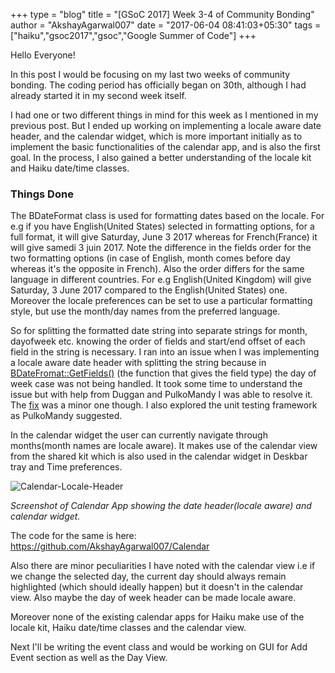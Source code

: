 +++
type = "blog"
title = "[GSoC 2017] Week 3-4 of Community Bonding"
author = "AkshayAgarwal007"
date = "2017-06-04 08:41:03+05:30"
tags = ["haiku","gsoc2017","gsoc","Google Summer of Code"]
+++ 

<p>Hello Everyone!</p>

<p> In this post I would be focusing on my last two weeks of community bonding.
The coding period has officially began on 30th, although I had already started
it in my second week itself.</p>

<p>I had one or two different things in mind for this week as I mentioned in my
previous post. But I ended up working on implementing a locale aware date
header, and the calendar widget, which is more important initially as to 
implement the basic functionalities of the calendar app, and is also the first 
goal. In the process, I also gained a better understanding of the locale kit 
and Haiku date/time classes.</p>

<h3>Things Done</h3>

<p>The BDateFormat class is used for formatting dates based on the locale.
For e.g if you have English(United States) selected in formatting options, for
a full format, it will give Saturday, June 3 2017 whereas for French(France) it
will give samedi 3 juin 2017. Note the difference in the fields order for the
two formatting options (in case of English, month comes before day whereas
it's the opposite in French). Also the order differs for the same language in
different countries. For e.g English(United Kingdom) will give Saturday, 3 June
2017 compared to the English(United States) one. Moreover the locale preferences
can be set to use a particular formatting style, but use the month/day names
from the preferred language.</p>

<p>So for splitting the formatted date string into separate strings for month,
dayofweek etc. knowing the order of fields and start/end offset of each field
in the string is necessary. I ran into an issue when I was implementing a
locale aware date header with splitting the string because in 
<a href="https://www.haiku-os.org/docs/api/classBDateFormat.html#a662050ad20c494ce4212b6d52135eda2">
BDateFromat::GetFields()</a> (the function that gives the field type) the day of
week case was not being handled. It took some time to understand the issue but
with help from Duggan and PulkoMandy I was able to resolve it. The
<a href="https://github.com/haiku/haiku/commit/ec6735b5961b68e85cfbafbcd5a0763cf43b519a">
fix</a> was a minor one though. I also explored the unit testing framework as
PulkoMandy suggested.</p>

<p>In the calendar widget the user can currently navigate through
months(month names are locale aware). It makes use of the calendar view from the
shared kit which is also used in the calendar widget in Deskbar tray and Time
preferences.</p>

<p><img src="/files/blog/AkshayAgarwal007/calendar-locale-header.png" alt="Calendar-Locale-Header" class="img-responsive center-block"></p>

<p><i>Screenshot of Calendar App showing the date header(locale aware) and
calendar widget.</i></p>

<p>The code for the same is here:
<a href="https://github.com/AkshayAgarwal007/Calendar">https://github.com/AkshayAgarwal007/Calendar</a></p>

<p>Also there are minor peculiarities I have noted with the calendar view i.e if
we change the selected day, the current day should always remain highlighted
(which should ideally happen) but it doesn't in the calendar view. Also maybe
the day of week header can be made locale aware.</p>

<p>Moreover none of the existing calendar apps for Haiku make use of the locale
kit, Haiku date/time classes and the calendar view.</p>

<p>Next I'll be writing the event class and would be working on GUI for Add
Event section as well as the Day View.</p>
